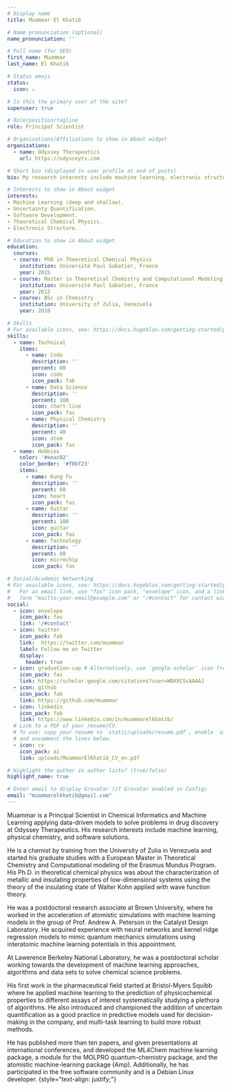```yaml
---
# Display name
title: Muammar El Khatib

# Name pronunciation (optional)
name_pronunciation: ''

# Full name (for SEO)
first_name: Muammar
last_name: El Khatib

# Status emoji
status:
  icon: ☕️

# Is this the primary user of the site?
superuser: true

# Role/position/tagline
role: Principal Scientist

# Organizations/Affiliations to show in About widget
organizations:
  - name: Odyssey Therapeutics
    url: https://odysseytx.com

# Short bio (displayed in user profile at end of posts)
bio: My research interests include machine learning, electronic structure and software.

# Interests to show in About widget
interests:
- Machine Learning (deep and shallow).
- Uncertainty Quantification.
- Software Development.
- Theoretical Chemical Physics.
- Electronic Structure.

# Education to show in About widget
education:
  courses:
  - course: PhD in Theoretical Chemical Physics
    institution: Université Paul Sabatier, France
    year: 2015
  - course: Master in Theoretical Chemistry and Computational Modeling
    institution: Université Paul Sabatier, France
    year: 2012
  - course: BSc in Chemistry
    institution: University of Zulia, Venezuela
    year: 2010

# Skills
# For available icons, see: https://docs.hugoblox.com/getting-started/page-builder/#icons
skills:
  - name: Technical
    items:
      - name: Code
        description: ''
        percent: 80
        icon: code
        icon_pack: fab
      - name: Data Science
        description: ''
        percent: 100
        icon: chart-line
        icon_pack: fas
      - name: Physical Chemistry
        description: ''
        percent: 40
        icon: atom
        icon_pack: fas
  - name: Hobbies
    color: '#eeac02'
    color_border: '#f0bf23'
    items:
      - name: Kung Fu
        description: ''
        percent: 60
        icon: heart
        icon_pack: fas
      - name: Guitar
        description: ''
        percent: 100
        icon: guitar
        icon_pack: fas
      - name: Technology
        description: ''
        percent: 80
        icon: microchip
        icon_pack: fas

# Social/Academic Networking
# For available icons, see: https://docs.hugoblox.com/getting-started/page-builder/#icons
#   For an email link, use "fas" icon pack, "envelope" icon, and a link in the
#   form "mailto:your-email@example.com" or "/#contact" for contact widget.
social:
  - icon: envelope
    icon_pack: fas
    link: '/#contact'
  - icon: twitter
    icon_pack: fab
    link:  https://twitter.com/muammar
    label: Follow me on Twitter
    display:
      header: true
  - icon: graduation-cap # Alternatively, use `google-scholar` icon from `ai` icon pack
    icon_pack: fas
    link: https://scholar.google.com/citations?user=WBXXCScAAAAJ
  - icon: github
    icon_pack: fab
    link: https://github.com/muammar
  - icon: linkedin
    icon_pack: fab
    link: https://www.linkedin.com/in/muammarelkhatib/
  # Link to a PDF of your resume/CV.
  # To use: copy your resume to `static/uploads/resume.pdf`, enable `ai` icons in `params.yaml`,
  # and uncomment the lines below.
  - icon: cv
    icon_pack: ai
    link: uploads/MuammarElKhatib_CV_en.pdf

# Highlight the author in author lists? (true/false)
highlight_name: true

# Enter email to display Gravatar (if Gravatar enabled in Config)
email: "muammarelkhatib@gmail.com"
---
```


Muammar is a Principal Scientist in Chemical Informatics and Machine Learning
applying data-driven models to solve problems in drug discovery at Odyssey
Therapeutics. His research interests include machine learning, physical
chemistry, and software solutions.

He is a chemist by training from the University of Zulia in Venezuela and
started his graduate studies with a European Master in Theoretical Chemistry
and Computational modeling of the Erasmus Mundus Program. His Ph.D. in
theoretical chemical physics was about the characterization of metallic and
insulating properties of low-dimensional systems using the theory of the
insulating state of Walter Kohn applied with wave function theory.

He was a postdoctoral research associate at Brown University, where he worked
in the acceleration of atomistic simulations with machine learning models in
the group of Prof. Andrew A. Peterson in the Catalyst Design Laboratory. He
acquired experience with neural networks and kernel ridge regression models
to mimic quantum mechanics simulations using interatomic machine learning
potentials in this appointment.

At Lawerence Berkeley National Laboratory, he was a postdoctoral scholar
working towards the development of machine learning approaches, algorithms
and data sets to solve chemical science problems.

His first work in the pharmaceutical field started at Bristol-Myers Squibb where
he applied machine learning to the prediction of physicochemical properties to
different assays of interest systematically studying a plethora of algorithms.
He also introduced and championed the addition of uncertain quantification as a
good practice in predictive models used for decision-making in the company,  and
multi-task learning to build more robust methods.

He has published more than ten papers, and given presentations at international
conferences, and developed the ML4Chem machine learning package, a module for
the MOLPRO quantum-chemistry package, and the atomistic machine-learning
package (Amp). Additionally, he has participated in the free software
community and is a Debian Linux developer.
{style="text-align: justify;"}
